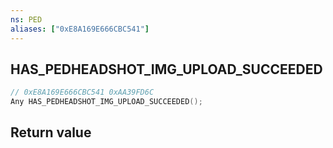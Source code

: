 ```yaml
---
ns: PED
aliases: ["0xE8A169E666CBC541"]
---
```

## HAS_PEDHEADSHOT_IMG_UPLOAD_SUCCEEDED

```c
// 0xE8A169E666CBC541 0xAA39FD6C
Any HAS_PEDHEADSHOT_IMG_UPLOAD_SUCCEEDED();
```

## Return value
